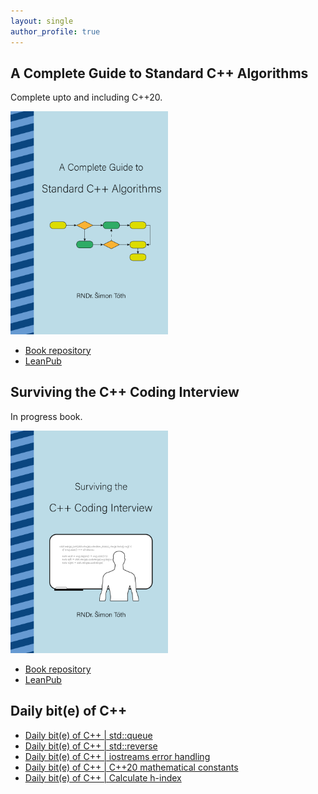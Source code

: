 ```yaml
---
layout: single
author_profile: true
---
```


## A Complete Guide to Standard C++ Algorithms

Complete upto and including C++20.

[<img src="assets/images/book_algorithms_cover.png" width="50%">](https://leanpub.com/cpp-algorithms-guide)

- [Book repository](https://github.com/HappyCerberus/book-cpp-algorithms)
- [LeanPub](https://leanpub.com/cpp-algorithms-guide)

## Surviving the C++ Coding Interview

In progress book.

[<img src="assets/images/book_coding_interview_cover.png" width="50%">](https://leanpub.com/cpp-coding-interview)

- [Book repository](https://leanpub.com/cpp-coding-interview)
- [LeanPub](https://leanpub.com/cpp-coding-interview)

## Daily bit(e) of C++

<ul>
<!-- SUBSTACK:START --><li><a href="https://simontoth.substack.com/p/daily-bite-of-c-stdqueue">Daily bit&lpar;e&rpar; of C++ | std::queue</a></li><li><a href="https://simontoth.substack.com/p/daily-bite-of-c-stdreverse">Daily bit&lpar;e&rpar; of C++ | std::reverse</a></li><li><a href="https://simontoth.substack.com/p/daily-bite-of-c-iostreams-error-handling">Daily bit&lpar;e&rpar; of C++ | iostreams error handling</a></li><li><a href="https://simontoth.substack.com/p/daily-bite-of-c-c20-mathematical">Daily bit&lpar;e&rpar; of C++ | C++20 mathematical constants</a></li><li><a href="https://simontoth.substack.com/p/daily-bite-of-c-calculate-h-index">Daily bit&lpar;e&rpar; of C++ | Calculate h-index</a></li><!-- SUBSTACK:END -->
</ul>